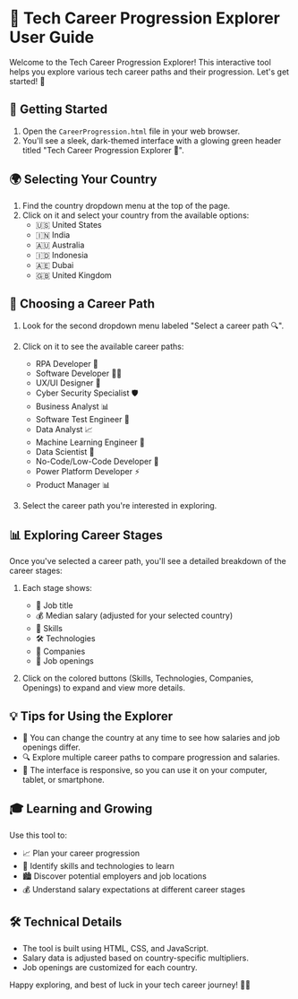 # 🚀 Tech Career Progression Explorer User Guide

Welcome to the Tech Career Progression Explorer! This interactive tool helps you explore various tech career paths and their progression. Let's get started! 🎉

## 🌟 Getting Started

1. Open the `CareerProgression.html` file in your web browser.
2. You'll see a sleek, dark-themed interface with a glowing green header titled "Tech Career Progression Explorer 🚀".

## 🌍 Selecting Your Country

1. Find the country dropdown menu at the top of the page.
2. Click on it and select your country from the available options:
   - 🇺🇸 United States
   - 🇮🇳 India
   - 🇦🇺 Australia
   - 🇮🇩 Indonesia
   - 🇦🇪 Dubai
   - 🇬🇧 United Kingdom

## 💼 Choosing a Career Path

1. Look for the second dropdown menu labeled "Select a career path 🔍".
2. Click on it to see the available career paths:

   - RPA Developer 🤖
   - Software Developer 👨‍💻
   - UX/UI Designer 🎨
   - Cyber Security Specialist 🛡️
   - Business Analyst 📊
   - Software Test Engineer 🧪
   - Data Analyst 📈
   - Machine Learning Engineer 🤖
   - Data Scientist 🧬
   - No-Code/Low-Code Developer 🧩
   - Power Platform Developer ⚡
   - Product Manager 📊

3. Select the career path you're interested in exploring.

## 📊 Exploring Career Stages

Once you've selected a career path, you'll see a detailed breakdown of the career stages:

1. Each stage shows:

   - 📛 Job title
   - 💰 Median salary (adjusted for your selected country)
   - 🎯 Skills
   - 🛠️ Technologies
   - 🏢 Companies
   - 📍 Job openings

2. Click on the colored buttons (Skills, Technologies, Companies, Openings) to expand and view more details.

## 💡 Tips for Using the Explorer

- 🔄 You can change the country at any time to see how salaries and job openings differ.
- 🔍 Explore multiple career paths to compare progression and salaries.
- 📱 The interface is responsive, so you can use it on your computer, tablet, or smartphone.

## 🎓 Learning and Growing

Use this tool to:

- 📈 Plan your career progression
- 💪 Identify skills and technologies to learn
- 🏙️ Discover potential employers and job locations
- 💰 Understand salary expectations at different career stages

## 🛠️ Technical Details

- The tool is built using HTML, CSS, and JavaScript.
- Salary data is adjusted based on country-specific multipliers.
- Job openings are customized for each country.

Happy exploring, and best of luck in your tech career journey! 🌟🚀
